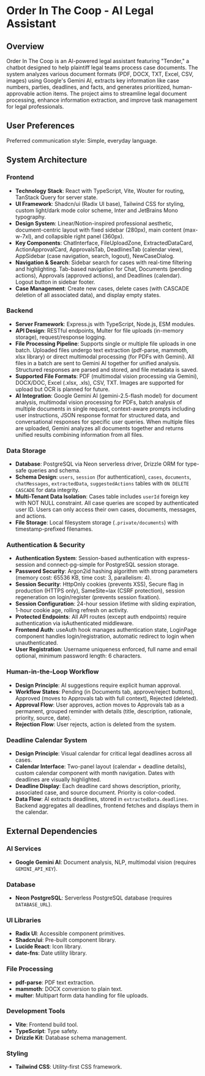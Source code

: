 # Order In The Coop - AI Legal Assistant

## Overview
Order In The Coop is an AI-powered legal assistant featuring "Tender," a chatbot designed to help plaintiff legal teams process case documents. The system analyzes various document formats (PDF, DOCX, TXT, Excel, CSV, images) using Google's Gemini AI, extracts key information like case numbers, parties, deadlines, and facts, and generates prioritized, human-approvable action items. The project aims to streamline legal document processing, enhance information extraction, and improve task management for legal professionals.

## User Preferences
Preferred communication style: Simple, everyday language.

## System Architecture

### Frontend
- **Technology Stack**: React with TypeScript, Vite, Wouter for routing, TanStack Query for server state.
- **UI Framework**: Shadcn/ui (Radix UI base), Tailwind CSS for styling, custom light/dark mode color scheme, Inter and JetBrains Mono typography.
- **Design System**: Linear/Notion-inspired professional aesthetic, document-centric layout with fixed sidebar (280px), main content (max-w-7xl), and collapsible right panel (360px).
- **Key Components**: ChatInterface, FileUploadZone, ExtractedDataCard, ActionApprovalCard, ApprovalsTab, DeadlinesTab (calendar view), AppSidebar (case navigation, search, logout), NewCaseDialog.
- **Navigation & Search**: Sidebar search for cases with real-time filtering and highlighting. Tab-based navigation for Chat, Documents (pending actions), Approvals (approved actions), and Deadlines (calendar). Logout button in sidebar footer.
- **Case Management**: Create new cases, delete cases (with CASCADE deletion of all associated data), and display empty states.

### Backend
- **Server Framework**: Express.js with TypeScript, Node.js, ESM modules.
- **API Design**: RESTful endpoints, Multer for file uploads (in-memory storage), request/response logging.
- **File Processing Pipeline**: Supports single or multiple file uploads in one batch. Uploaded files undergo text extraction (pdf-parse, mammoth, xlsx library) or direct multimodal processing (for PDFs with Gemini). All files in a batch are sent to Gemini AI together for unified analysis. Structured responses are parsed and stored, and file metadata is saved.
- **Supported File Formats**: PDF (multimodal vision processing via Gemini), DOCX/DOC, Excel (.xlsx, .xls), CSV, TXT. Images are supported for upload but OCR is planned for future.
- **AI Integration**: Google Gemini AI (gemini-2.5-flash model) for document analysis, multimodal vision processing for PDFs, batch analysis of multiple documents in single request, context-aware prompts including user instructions, JSON response format for structured data, and conversational responses for specific user queries. When multiple files are uploaded, Gemini analyzes all documents together and returns unified results combining information from all files.

### Data Storage
- **Database**: PostgreSQL via Neon serverless driver, Drizzle ORM for type-safe queries and schema.
- **Schema Design**: `users`, `session` (for authentication), `cases`, `documents`, `chatMessages`, `extractedData`, `suggestedActions` tables with `ON DELETE CASCADE` for data integrity.
- **Multi-Tenant Data Isolation**: Cases table includes `userId` foreign key with NOT NULL constraint. All case queries are scoped by authenticated user ID. Users can only access their own cases, documents, messages, and actions.
- **File Storage**: Local filesystem storage (`.private/documents`) with timestamp-prefixed filenames.

### Authentication & Security
- **Authentication System**: Session-based authentication with express-session and connect-pg-simple for PostgreSQL session storage.
- **Password Security**: Argon2id hashing algorithm with strong parameters (memory cost: 65536 KB, time cost: 3, parallelism: 4).
- **Session Security**: HttpOnly cookies (prevents XSS), Secure flag in production (HTTPS only), SameSite=lax (CSRF protection), session regeneration on login/register (prevents session fixation).
- **Session Configuration**: 24-hour session lifetime with sliding expiration, 1-hour cookie age, rolling refresh on activity.
- **Protected Endpoints**: All API routes (except auth endpoints) require authentication via isAuthenticated middleware.
- **Frontend Auth**: useAuth hook manages authentication state, LoginPage component handles login/registration, automatic redirect to login when unauthenticated.
- **User Registration**: Username uniqueness enforced, full name and email optional, minimum password length: 6 characters.

### Human-in-the-Loop Workflow
- **Design Principle**: AI suggestions require explicit human approval.
- **Workflow States**: Pending (in Documents tab, approve/reject buttons), Approved (moves to Approvals tab with full context), Rejected (deleted).
- **Approval Flow**: User approves, action moves to Approvals tab as a permanent, grouped reminder with details (title, description, rationale, priority, source, date).
- **Rejection Flow**: User rejects, action is deleted from the system.

### Deadline Calendar System
- **Design Principle**: Visual calendar for critical legal deadlines across all cases.
- **Calendar Interface**: Two-panel layout (calendar + deadline details), custom calendar component with month navigation. Dates with deadlines are visually highlighted.
- **Deadline Display**: Each deadline card shows description, priority, associated case, and source document. Priority is color-coded.
- **Data Flow**: AI extracts deadlines, stored in `extractedData.deadlines`. Backend aggregates all deadlines, frontend fetches and displays them in the calendar.

## External Dependencies

### AI Services
- **Google Gemini AI**: Document analysis, NLP, multimodal vision (requires `GEMINI_API_KEY`).

### Database
- **Neon PostgreSQL**: Serverless PostgreSQL database (requires `DATABASE_URL`).

### UI Libraries
- **Radix UI**: Accessible component primitives.
- **Shadcn/ui**: Pre-built component library.
- **Lucide React**: Icon library.
- **date-fns**: Date utility library.

### File Processing
- **pdf-parse**: PDF text extraction.
- **mammoth**: DOCX conversion to plain text.
- **multer**: Multipart form data handling for file uploads.

### Development Tools
- **Vite**: Frontend build tool.
- **TypeScript**: Type safety.
- **Drizzle Kit**: Database schema management.

### Styling
- **Tailwind CSS**: Utility-first CSS framework.